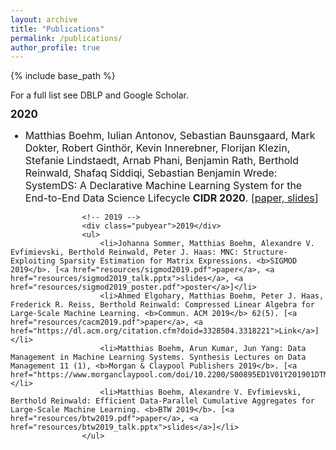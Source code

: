 ```yaml
---
layout: archive
title: "Publications"
permalink: /publications/
author_profile: true
---
```


<!--
{% if author.googlescholar %}
  You can also find my articles on <u><a href="{{author.googlescholar}}">my Google Scholar profile</a>.</u>
{% endif %}

<!--
{% include base_path %}

<!--
{% for post in site.publications reversed %}
  {% include archive-single.html %}
{% endfor %}
-->


<style type="text/css">
        #email {
	        font-family: Consolas,"Courier New",monospace;
	}
	#picpad {
		margin-top: .5em;
		margin-bottom: .5em;
        }
	.pubyear {
 		margin-top: 12px;
 		clear: both;
 		font-size: 1.2em;
 		font-weight: bold;
	}
        li{
	        margin-top: 10px;
	        font-size: 16px;
	}
	.subcontent {
		margin-top: 1em;
		margin-bottom: 1.5em;
	}
</style>
		
{% include base_path %}
		
		
<!-- Publication section 
<div class="subcontent">
<h2 id="pubs">Publications</h2> -->
  
<body>
For a full list see DBLP and Google Scholar.
<!-- 2020 -->
<div class="pubyear">2020</div>
<ul>
	<li>Matthias Boehm, Iulian Antonov, Sebastian Baunsgaard, Mark Dokter, Robert Ginth&ouml;r, Kevin Innerebner, Florijan Klezin, Stefanie Lindstaedt, Arnab Phani, Benjamin Rath, Berthold Reinwald, Shafaq Siddiqi, Sebastian Benjamin Wrede: SystemDS: A Declarative Machine Learning System for the End-to-End Data Science Lifecycle <b>CIDR 2020</b>. [<a href="resources/cidr2020.pdf">paper, <a href="resources/cidr2020_talk.pptx">slides</a></a>]</li>
</ul>
					
					<!-- 2019 -->
					<div class="pubyear">2019</div>
					<ul>
						<li>Johanna Sommer, Matthias Boehm, Alexandre V. Evfimievski, Berthold Reinwald, Peter J. Haas: MNC: Structure-Exploiting Sparsity Estimation for Matrix Expressions. <b>SIGMOD 2019</b>. [<a href="resources/sigmod2019.pdf">paper</a>, <a href="resources/sigmod2019_talk.pptx">slides</a>, <a href="resources/sigmod2019_poster.pdf">poster</a>]</li>
						<li>Ahmed Elgohary, Matthias Boehm, Peter J. Haas, Frederick R. Reiss, Berthold Reinwald: Compressed Linear Algebra for Large-Scale Machine Learning. <b>Commun. ACM 2019</b> 62(5). [<a href="resources/cacm2019.pdf">paper</a>, <a href="https://dl.acm.org/citation.cfm?doid=3328504.3318221">Link</a>]</li>
						<li>Matthias Boehm, Arun Kumar, Jun Yang: Data Management in Machine Learning Systems. Synthesis Lectures on Data Management 11 (1), <b>Morgan & Claypool Publishers 2019</b>. [<a href="https://www.morganclaypool.com/doi/10.2200/S00895ED1V01Y201901DTM057">book</a>]</li>
						<li>Matthias Boehm, Alexandre V. Evfimievski, Berthold Reinwald: Efficient Data-Parallel Cumulative Aggregates for Large-Scale Machine Learning. <b>BTW 2019</b>. [<a href="resources/btw2019.pdf">paper</a>, <a href="resources/btw2019_talk.pptx">slides</a>]</li>
					</ul>
</body>
